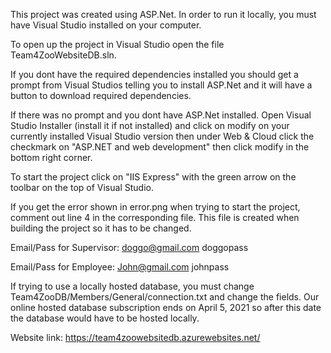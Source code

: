 This project was created using ASP.Net. In order to run it locally, you must have Visual Studio installed on your computer.

To open up the project in Visual Studio open the file Team4ZooWebsiteDB.sln. 

If you dont have the required dependencies installed you should get a prompt from Visual Studios telling you to install ASP.Net and it will have a button to download required dependencies. 

If there was no prompt and you dont have ASP.Net installed. Open Visual Studio Installer (install it if not installed) and click on modify on your currently installed Visual Studio version then under Web & Cloud click the checkmark on "ASP.NET and web development" then click modify in the bottom right corner.

To start the project click on "IIS Express" with the green arrow on the toolbar on the top of Visual Studio.

If you get the error shown in error.png when trying to start the project, comment out line 4 in the corresponding file.
This file is created when building the project so it has to be changed.

Email/Pass for Supervisor:
doggo@gmail.com
doggopass

Email/Pass for Employee:
John@gmail.com
johnpass

If trying to use a locally hosted database, you must change Team4ZooDB/Members/General/connection.txt and change the fields.
Our online hosted database subscription ends on April 5, 2021 so after this date the database would have to be hosted locally.

Website link: https://team4zoowebsitedb.azurewebsites.net/
